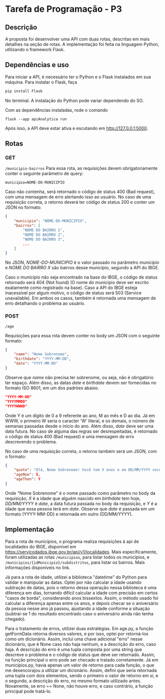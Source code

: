 # Tarefa de Programação - P3
## Descrição
A proposta foi desenvolver uma API com duas rotas, descritas em mais detalhes na seção de rotas. A implementação foi feita na linguagem Python, utilizando o framework Flask.

## Dependências e uso
Para iniciar a API, é necessário ter o Python e o Flask instalados em sua máquina. Para instalar o Flask, faça
```sh
pip install Flask
```

No terminal. A instalação do Python pode variar dependendo do SO.

Com as dependências instaladas, rode o comando
```
flask --app apiAnalytica run
```

Após isso, a API deve estar ativa e escutando em http://127.0.0.1:5000.

## Rotas
### GET
```/municipio-bairros```
Para essa rota, as requisições devem obrigatoriamente conter o seguinte parâmetro de query:
```
municipio=NOME-DO-MUNICIPIO
```

Caso não contenha, será retornado o código de status 400 (Bad request), com uma mensagem de erro alertando isso ao usuário. No caso de uma requisição correta, o retorno deverá ter código de status 200 e conter um JSON no formato:
```json
{
    "municipio": "NOME-DO-MUNICIPIO",
    "bairros": [
        "NOME DO BAIRRO 1",
        "NOME DO BAIRRO 2",
        "NOME DO BAIRRO 3",
        ...
    ]
}
```
No JSON, _NOME-DO-MUNICIPIO_ é o valor passado no parâmetro _municipio_ e _NOME DO BAIRRO X_ são bairros desse município, segundo a API do IBGE.

Caso o município não seja encontrado na base do IBGE, o código de status retornado será 404 (Not found) (O nome do município deve ser escrito exatamente como registrado na base). Caso a API do IBGE esteja inacessível por algum motivo, o código de status será 503 (Service unavailable). Em ambos os casos, também é retornada uma mensagem de erro detalhando o problema ao usuário.

### POST
```/age```

Requisições para essa rota devem conter no body um JSON com o seguinte formato:
```json
{
    "name": "Nome Sobrenome",
    "birthdate": "YYYY-MM-DD",
    "date": "YYYY-MM-DD"
}
```
Observe que _name_ não precisa ter sobrenome, ou seja, não é obrigatório ter espaço. Além disso, as datas _date_ e _birthdate_ devem ser fornecidas no formato ISO 8601, em um dos padrões abaixo.
```json
"YYYY-MM-DD"
"YYYYMMDD"
"YYYYWWWD"
```
Onde Y é um dígito de 0 a 9 referente ao ano, M ao mês e D ao dia. Já em WWW, o primeiro W seria o caracter 'W' literal, e os demais, o número de semanas passadas desde o início do ano. Além disso, _date_ deve ser uma data futura. No caso de alguma das regras ser desrespeitadas, é retornado o código de status 400 (Bad request) e uma mensagem de erro descrevendo o problema.


No caso de uma requisição correta, o retorno também será um JSON, com o formato:
```json
{
    "quote": "Olá, Nome Sobrenome! Você tem X anos e em DD/MM/YYYY você terá Y anos.",
    "ageNow": X,
    "ageThen": Y
}
```

Onde "Nome Sobrenome" é o nome passado como parâmetro no body da requisição, _X_ é a idade que alguém nascido em _birthdate_ tem hoje, _DD/MM/YYYY_ é _date_, a data futura passada no body da requisição, e _Y_ é a idade que essa pessoa terá em _date_. Observe que _date_ é passada em um formato (YYYY-MM-DD) e retornada em outro (DD/MM/YYYY).

## Implementação
Para a rota de municipios, o programa realiza requisições à api de localidades do IBGE, disponível em https://servicodados.ibge.gov.br/api/v1/localidades. Mais especificamente, foram utilizadas as rotas ```/municipios```, para listar todos os municípios, e ```/municipios/{idMunicipio}/subdistritos```, para listar os bairros. Mais informações disponíveis no link.

Já para a rota de idade, utilizei a biblioteca "datetime" do Python para validar e manipular as datas. Optei por não calcular a idade usando subtração de datas, pois o retorno dessa operação nessa biblioteca é uma diferença em dias, tornando difícil calcular a idade com precisão em certos "casos de borda", considerando anos bissextos. Assim, o método usado foi calcular a diferença apenas entre os anos, e depois checar se o aniversário da pessoa nesse ano já passou, ajustando a idade conforme a situação (subtrai-se 1 do resultado encontrado caso o aniversário ainda não tenha chegado).

Para o tratamento de erros, utilizei duas estratégias. Em age.py, a função getFormData retorna diversos valores, e por isso, optei por retorná-los como um dicionário. Assim, incluí uma chave adicional "erro" nesse dicionário, que é None caso não haja nenhum, e a descrição do erro, caso haja. A descrição do erro é uma tupla composta por uma string que descreve o problema e o código de status que deve ser retornado. Assim, na função principal o erro pode ser checado e tratado corretamente. Já em municípios.py, havia apenas um valor de retorno para cada função, o que me desencorajou a utilizar um dicionário. Assim, defini que seria retornada uma tupla com dois elementos, sendo o primeiro o valor de retorno em si, e o segundo, a descrição do erro, no mesmo formato utilizado antes. Novamente, se erro == None, não houve erro, e caso contrário, a função principal pode tratá-lo.